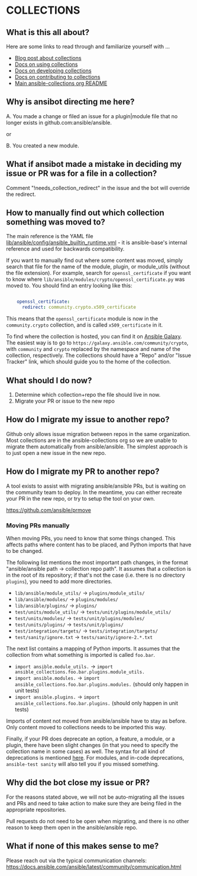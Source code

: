 # COLLECTIONS

## What is this all about?

Here are some links to read through and familiarize yourself with ...

* [Blog post about collections](https://www.ansible.com/blog/getting-started-with-ansible-collections)
* [Docs on using collections](https://docs.ansible.com/ansible/devel/user_guide/collections_using.html)
* [Docs on developing collections](https://docs.ansible.com/ansible/devel/dev_guide/developing_collections.html)
* [Docs on contributing to collections](https://docs.ansible.com/ansible/devel/community/contributing_maintained_collections.html)
* [Main ansible-collections org README](https://github.com/ansible-collections/overview/blob/master/README.rst)

## Why is ansibot directing me here?

A. You made a change or filed an issue for a plugin|module file that no longer exists in github.com:ansible/ansible.

or

B. You created a new module.

## What if ansibot made a mistake in deciding my issue or PR was for a file in a collection?

Comment "!needs_collection_redirect" in the issue and the bot will override the redirect.

## How to manually find out which collection something was moved to?

The main reference is the YAML file [lib/ansible/config/ansible_builtin_runtime.yml](https://github.com/ansible/ansible/blob/devel/lib/ansible/config/ansible_builtin_runtime.yml) - it is ansible-base's internal reference and used for backwards compatibility.

If you want to manually find out where some content was moved, simply search that file for the name of the module, plugin, or module_utils (without the file extension). For example, search for `openssl_certificate` if you want to know where `lib/ansible/modules/crypto/openssl_certificate.py` was moved to. You should find an entry looking like this:
```.yaml

    openssl_certificate:
      redirect: community.crypto.x509_certificate
```
This means that the `openssl_certificate` module is now in the `community.crypto` collection, and is called `x509_certificate` in it.

To find where the collection is hosted, you can find it on [Ansible Galaxy](https://galaxy.ansible.com/). The easiest way is to go to `https://galaxy.ansible.com/community/crypto`, with `community` and `crypto` replaced by the namespace and name of the collection, respectively. The collections should have a "Repo" and/or "Issue Tracker" link, which should guide you to the home of the collection.

## What should I do now?

1. Determine which collection+repo the file should live in now.
2. Migrate your PR or issue to the new repo

## How do I migrate my issue to another repo?

Github only allows issue migration between repos in the same organization. Most collections are in the ansible-collections org so we are unable
to migrate them automatically from ansible/ansible. The simplest approach is to just open a new issue in the new repo.

## How do I migrate my PR to another repo?

A tool exists to assist with migrating ansible/ansible PRs, but is waiting on the community team to deploy. In the meantime, you
can either recreate your PR in the new repo, or try to setup the tool on your own.

https://github.com/ansible/prmove

### Moving PRs manually

When moving PRs, you need to know that some things changed. This affects paths where content has to be placed, and Python imports that have to be changed.

The following list mentions the most important path changes, in the format "ansible/ansible path -> collection repo path". It assumes that a collection is in the root of its repository; if that's not the case (i.e. there is no directory `plugins`), you need to add more directories.

- `lib/ansible/module_utils/` → `plugins/module_utils/`
- `lib/ansible/modules/` → `plugins/modules/`
- `lib/ansible/plugins/` → `plugins/`
- `test/units/module_utils/` → `tests/unit/plugins/module_utils/`
- `test/units/modules/` → `tests/unit/plugins/modules/`
- `test/units/plugins/` → `tests/unit/plugins/`
- `test/integration/targets/` → `tests/integration/targets/`
- `test/sanity/ignore.txt` → `tests/sanity/ignore-2.*.txt`

The next list contains a mapping of Python imports. It assumes that the collection from what something is imported is called `foo.bar`.

- `import ansible.module_utils.` → `import ansible_collections.foo.bar.plugins.module_utils.`
- `import ansible.modules.` → `import ansible_collections.foo.bar.plugins.modules.` (should only happen in unit tests)
- `import ansible.plugins.` → `import ansible_collections.foo.bar.plugins.` (should only happen in unit tests)

Imports of content not moved from ansible/ansible have to stay as before. Only content moved to collections needs to be imported this way.

Finally, if your PR does deprecate an option, a feature, a module, or a plugin, there have been slight changes (in that you need to specify the collection name in some cases) as well. The syntax for all kind of deprecations is mentioned [here](https://github.com/ansible-collections/overview/issues/45#issuecomment-645619042). For modules, and in-code deprecations, `ansible-test sanity` will also tell you if you missed something.

## Why did the bot close my issue or PR?

For the reasons stated above, we will not be auto-migrating all the issues and PRs and need to take action to make sure they are being
filed in the appropriate repositories.

Pull requests do not need to be open when migrating, and there is no other reason to keep them open in the ansible/ansible repo.

## What if none of this makes sense to me?

Please reach out via the typical communication channels: https://docs.ansible.com/ansible/latest/community/communication.html

